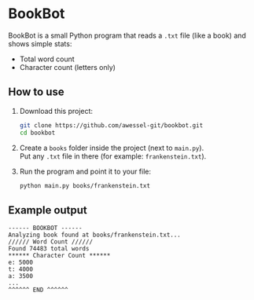 # BookBot

BookBot is a small Python program that reads a `.txt` file (like a book) and shows simple stats:

- Total word count  
- Character count (letters only)

## How to use

1. Download this project:
   ```bash
   git clone https://github.com/awessel-git/bookbot.git
   cd bookbot
   ```

2. Create a `books` folder inside the project (next to `main.py`).  
   Put any `.txt` file in there (for example: `frankenstein.txt`).

3. Run the program and point it to your file:
   ```bash
   python main.py books/frankenstein.txt
   ```

## Example output

```console
------ BOOKBOT ------
Analyzing book found at books/frankenstein.txt...
////// Word Count //////
Found 74483 total words
****** Character Count ******
e: 5000
t: 4000
a: 3500
...
^^^^^^ END ^^^^^^
```

